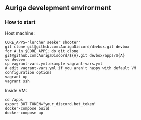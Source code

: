 Auriga development environment
------------------------------

### How to start

Host machine:

    CORE_APPS="lurcher seeker shooter"
    git clone git@github.com:AurigaDiscord/devbox.git devbox
    for A in $CORE_APPS; do git clone git@github.com:AurigaDiscord/${A}.git devbox/apps/${A}
    cd devbox
    cp vagrant-vars.yml.example vagrant-vars.yml
    # edit vagrant-vars.yml if you aren't happy with default VM configuration options
    vagrant up
    vagrant ssh

Inside VM:

    cd /apps
    export BOT_TOKEN="your_discord.bot_token"
    docker-compose build
    docker-compose up
